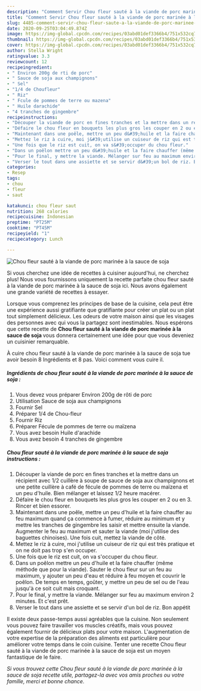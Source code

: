 ```yaml
---
description: "Comment Servir Chou fleur sauté à la viande de porc marinée à la sauce de soja"
title: "Comment Servir Chou fleur sauté à la viande de porc marinée à la sauce de soja"
slug: 4485-comment-servir-chou-fleur-saute-a-la-viande-de-porc-marinee-a-la-sauce-de-soja
date: 2020-09-25T03:04:49.874Z
image: https://img-global.cpcdn.com/recipes/03abd01def3366b4/751x532cq70/chou-fleur-saute-a-la-viande-de-porc-marinee-a-la-sauce-de-soja-photo-principale-de-la-recette.jpg
thumbnail: https://img-global.cpcdn.com/recipes/03abd01def3366b4/751x532cq70/chou-fleur-saute-a-la-viande-de-porc-marinee-a-la-sauce-de-soja-photo-principale-de-la-recette.jpg
cover: https://img-global.cpcdn.com/recipes/03abd01def3366b4/751x532cq70/chou-fleur-saute-a-la-viande-de-porc-marinee-a-la-sauce-de-soja-photo-principale-de-la-recette.jpg
author: Stella Wright
ratingvalue: 3.3
reviewcount: 12
recipeingredient:
- " Environ 200g de rti de porc"
- " Sauce de soja aux champignons"
- " Sel"
- "1/4 de Choufleur"
- " Riz"
- " Fcule de pommes de terre ou mazena"
- " Huile darachide"
- "4 tranches de gingembre"
recipeinstructions:
- "Découper la viande de porc en fines tranches et la mettre dans un récipient avec 1/2 cuillère à soupe de sauce de soja aux champignons et une petite cuillère à café de fécule de pommes de terre ou maïzena et un peu d&#39;huile. Bien mélanger et laissez 1/2 heure macérer."
- "Défaire le chou fleur en bouquets les plus gros les couper en 2 ou en 3. Rincer et bien essorer."
- "Maintenant dans une poêle, mettre un peu d&#39;huile et la faire chauffer au feu maximum quand ça commence à fumer, réduire au minimum et y mettre les tranches de gingembre les saisir et mettre ensuite la viande. Augmenter le feu au maximum et sauter la viande (moi j&#39;utilise des baguettes chinoises). Une fois cuit, mettez la viande de côté."
- "Mettez le riz à cuire, moi j&#39;utilise un cuiseur de riz qui est très pratique et on ne doit pas trop s&#39;en occuper."
- "Une fois que le riz est cuit, on va s&#39;occuper du chou fleur."
- "Dans un poêlon mettre un peu d&#39;huile et la faire chauffer (même méthode que pour la viande). Sauter le chou fleur sur un feu au maximum, y ajouter un peu d&#39;eau et réduire à feu moyen et couvrir le poêlon. De temps en temps, goûter, y mettre un peu de sel ou de l&#39;eau jusqu&#39;à ce soit cuit mais croquant."
- "Pour le final, y mettre la viande. Mélanger sur feu au maximum environ 2 minutes. Et c&#39;est prêt."
- "Verser le tout dans une assiette et se servir d&#39;un bol de riz. Bon appétit"
categories:
- Resep
tags:
- chou
- fleur
- saut

katakunci: chou fleur saut 
nutrition: 268 calories
recipecuisine: Indonesian
preptime: "PT25M"
cooktime: "PT45M"
recipeyield: "1"
recipecategory: Lunch

---
```



![Chou fleur sauté à la viande de porc marinée à la sauce de soja](https://img-global.cpcdn.com/recipes/03abd01def3366b4/751x532cq70/chou-fleur-saute-a-la-viande-de-porc-marinee-a-la-sauce-de-soja-photo-principale-de-la-recette.jpg)

Si vous cherchez une idée de recettes à cuisiner aujourd'hui, ne cherchez plus! Nous vous fournissons uniquement la recette parfaite chou fleur sauté à la viande de porc marinée à la sauce de soja ici. Nous avons également une grande variété de recettes à essayer.

Lorsque vous comprenez les principes de base de la cuisine, cela peut être une expérience aussi gratifiante que gratifiante pour créer un plat ou un plat tout simplement délicieux. Les odeurs de votre maison ainsi que les visages des personnes avec qui vous la partagez sont inestimables. Nous espérons que cette recette de <strong> Chou fleur sauté à la viande de porc marinée à la sauce de soja </strong> vous donnera certainement une idée pour que vous deveniez un cuisinier remarquable.

<!--inarticleads1-->

À cuire chou fleur sauté à la viande de porc marinée à la sauce de soja tue avoir besoin 8 Ingrédients et 8 pas. Voici comment vous cuire il.

##### Ingrédients de chou fleur sauté à la viande de porc marinée à la sauce de soja :

1. Vous devez vous préparer  Environ 200g de rôti de porc
1. Utilisation  Sauce de soja aux champignons
1. Fournir  Sel
1. Préparer 1/4 de Chou-fleur
1. Fournir  Riz
1. Préparer  Fécule de pommes de terre ou maïzena
1. Vous avez besoin  Huile d&#39;arachide
1. Vous avez besoin 4 tranches de gingembre




<!--inarticleads2-->

##### Chou fleur sauté à la viande de porc marinée à la sauce de soja instructions :

1. Découper la viande de porc en fines tranches et la mettre dans un récipient avec 1/2 cuillère à soupe de sauce de soja aux champignons et une petite cuillère à café de fécule de pommes de terre ou maïzena et un peu d&#39;huile. Bien mélanger et laissez 1/2 heure macérer.
1. Défaire le chou fleur en bouquets les plus gros les couper en 2 ou en 3. Rincer et bien essorer.
1. Maintenant dans une poêle, mettre un peu d&#39;huile et la faire chauffer au feu maximum quand ça commence à fumer, réduire au minimum et y mettre les tranches de gingembre les saisir et mettre ensuite la viande. Augmenter le feu au maximum et sauter la viande (moi j&#39;utilise des baguettes chinoises). Une fois cuit, mettez la viande de côté.
1. Mettez le riz à cuire, moi j&#39;utilise un cuiseur de riz qui est très pratique et on ne doit pas trop s&#39;en occuper.
1. Une fois que le riz est cuit, on va s&#39;occuper du chou fleur.
1. Dans un poêlon mettre un peu d&#39;huile et la faire chauffer (même méthode que pour la viande). Sauter le chou fleur sur un feu au maximum, y ajouter un peu d&#39;eau et réduire à feu moyen et couvrir le poêlon. De temps en temps, goûter, y mettre un peu de sel ou de l&#39;eau jusqu&#39;à ce soit cuit mais croquant.
1. Pour le final, y mettre la viande. Mélanger sur feu au maximum environ 2 minutes. Et c&#39;est prêt.
1. Verser le tout dans une assiette et se servir d&#39;un bol de riz. Bon appétit




<!--inarticleads1-->

<p>
Il existe deux passe-temps aussi agréables que la cuisine. Non seulement vous pouvez faire travailler vos muscles créatifs, mais vous pouvez également fournir de délicieux plats pour votre maison. L'augmentation de votre expertise de la préparation des aliments est particulière pour améliorer votre temps dans le coin cuisine. Tenter une recette Chou fleur sauté à la viande de porc marinée à la sauce de soja est un moyen fantastique de le faire.
</p>

<p>
<i>Si vous trouvez cette Chou fleur sauté à la viande de porc marinée à la sauce de soja recette utile, partagez-la avec vos amis proches ou votre famille, merci et bonne chance.</i>
</p>
